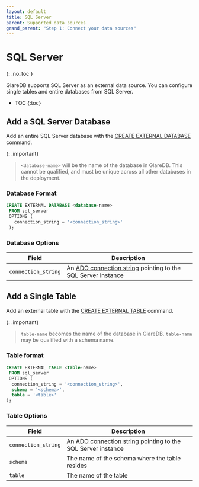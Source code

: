 ```yaml
---
layout: default
title: SQL Server
parent: Supported data sources
grand_parent: "Step 1: Connect your data sources"
---
```


<!-- markdownlint-disable MD022 -->

<!-- prettier-ignore-start -->
# SQL Server
{: .no_toc }
<!-- prettier-ignore-end -->

<!-- markdownlint-enable MD022 -->

GlareDB supports SQL Server as an external data source. You can configure single 
tables and entire databases from SQL Server.

<!-- prettier-ignore-start -->

- TOC
{:toc}
<!-- prettier-ignore-end -->

## Add a SQL Server Database

Add an entire SQL Server database with the [CREATE EXTERNAL DATABASE]
command.

{: .important}

> `<database-name>` will be the name of the database in GlareDB.
> This cannot be qualified, and must be unique across all other
> databases in the deployment.

### Database Format

```sql
CREATE EXTERNAL DATABASE <database-name>
 FROM sql_server
 OPTIONS (
   connection_string = '<connection_string>'
 );
```

### Database Options

| Field               | Description                                                    |
| ------------------- | -------------------------------------------------------------- |
| `connection_string` | An [ADO connection string] pointing to the SQL Server instance |

## Add a Single Table

Add an external table with the [CREATE EXTERNAL TABLE]
command.

{: .important}

> `table-name` becomes the name of the database in GlareDB. `table-name` may be qualified
> with a schema name.

### Table format

```sql
CREATE EXTERNAL TABLE <table-name>
 FROM sql_server
 OPTIONS (
  connection_string = '<connection_string>',
  schema = '<schema>',
  table = '<table>'
);
```

### Table Options

| Field               | Description                                                    |
| ------------------- | -------------------------------------------------------------- |
| `connection_string` | An [ADO connection string] pointing to the SQL Server instance |
| `schema`            | The name of the schema where the table resides                 |
| `table`             | The name of the table                                          |

<!-- markdownlint-disable line-length -->

[CREATE EXTERNAL TABLE]: /glaredb/sql-commands/create-external-table
[CREATE EXTERNAL DATABASE]: /glaredb/sql-commands/create-external-database
[ADO connection string]: https://learn.microsoft.com/en-us/dotnet/framework/data/adonet/connection-string-syntax#sql-server-authentication-with-sqlclient

<!-- markdownlint-enable line-length -->
